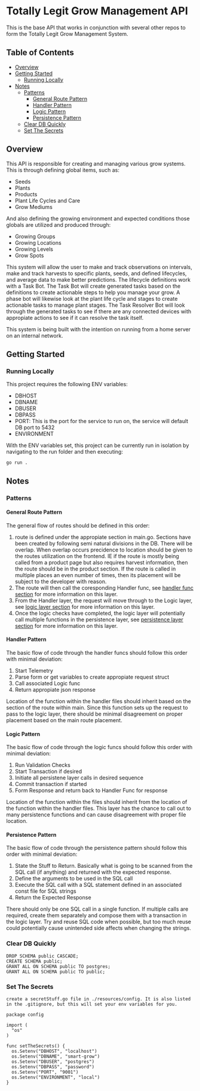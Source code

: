 # Totally Legit Grow Management API

This is the base API that works in conjunction with several other repos to form the Totally Legit Grow Management System.

## Table of Contents

- [Overview](#overview)
- [Getting Started](#getting-started)
  - [Running Locally](#running-locally)
- [Notes](#notes)
  - [Patterns](#patterns)
    - [General Route Pattern](#general-route-pattern)
    - [Handler Pattern](#handler-pattern)
    - [Logic Pattern](#logic-pattern)
    - [Persistence Pattern](#persistence-pattern)
  - [Clear DB Quickly](#clear-db-quickly)
  - [Set The Secrets](#set-the-secrets)

## Overview

This API is responsible for creating and managing various grow systems. This is through defining global items, such as:

- Seeds
- Plants
- Products
- Plant Life Cycles and Care
- Grow Mediums

And also defining the growing environment and expected conditions those globals are utilized and produced through:

- Growing Groups
- Growing Locations
- Growing Levels
- Grow Spots

This system will allow the user to make and track observations on intervals, make and track harvests to specific plants, seeds, and defined lifecycles, and average data to make better predictions. The lifecycle definitions work with a Task Bot. The Task Bot will create generated tasks based on the definitions to create actionable steps to help you manage your grow. A phase bot will likewise look at the plant life cycle and stages to create actionable tasks to manage plant stages. The Task Resolver Bot will look through the generated tasks to see if there are any connected devices with appropiate actions to see if it can resolve the task itself.

This system is being built with the intention on running from a home server on an internal network.

## Getting Started

### Running Locally

This project requires the following ENV variables:

- DBHOST
- DBNAME
- DBUSER
- DBPASS
- PORT: This is the port for the service to run on, the service will default DB port to 5432
- ENVIRONMENT

With the ENV variables set, this project can be currently run in isolation by navigating to the run folder and then executing:

    go run .

## Notes

### Patterns

#### General Route Pattern

The general flow of routes should be defined in this order:

1. route is defined under the appropiate section in main.go. Sections have been created by following semi natural divisions in the DB. There will be overlap. When overlap occurs precidence to location should be given to the routes utilization on the frontend. IE if the route is mostly being called from a product page but also requires harvest information, then the route should be in the product section. If the route is called in multiple places an even number of times, then its placement will be subject to the developer with reason.
2. The route will then call the coresponding Handler func, see [handler func section](#handler-pattern) for more information on this layer.
3. From the Handler layer, the request will move through to the Logic layer, see [logic layer section](#logic-pattern) for more information on this layer.
4. Once the logic checks have completed, the logic layer will potentially call multiple functions in the persistence layer, see [persistence layer section](#persistence-pattern) for more information on this layer.

#### Handler Pattern

The basic flow of code through the handler funcs should follow this order with minimal deviation:

1. Start Telemetry
2. Parse form or get variables to create appropiate request struct
3. Call associated Logic func
4. Return appropiate json response

Location of the function within the handler files should inherit based on the section of the route within main. Since this function sets up the request to pass to the logic layer, there should be minimal disagreement on proper placement based on the main route placement.

#### Logic Pattern

The basic flow of code through the logic funcs should follow this order with minimal deviation:

1. Run Validation Checks
2. Start Transaction if desired
3. Initiate all persistene layer calls in desired sequence
4. Commit transaction if started
5. Form Response and return back to Handler Func for response

Location of the function within the files should inherit from the location of the function within the handler files. This layer has the chance to call out to many persistence functions and can cause disagreement with proper file location.

#### Persistence Pattern

The basic flow of code through the persistence pattern should follow this order with minimal deviation:

1. State the Stuff to Return. Basically what is going to be scanned from the SQL call (if anything) and returned with the expected response.
2. Define the arguments to be used in the SQL call
3. Execute the SQL call with a SQL statement defined in an associated const file for SQL strings
4. Return the Expected Response

There should only be one SQL call in a single function. If multiple calls are required, create them separately and compose them with a transaction in the logic layer. Try and reuse SQL code when possible, but too much reuse could potentially cause unintended side affects when changing the strings.

### Clear DB Quickly

    DROP SCHEMA public CASCADE;
    CREATE SCHEMA public;
    GRANT ALL ON SCHEMA public TO postgres;
    GRANT ALL ON SCHEMA public TO public;

### Set The Secrets

    create a secretStuff.go file in ./resources/config. It is also listed in the .gitignore, but this will set your env variables for you.

    package config

    import (
      "os"
    )

    func setTheSecrets() {
      os.Setenv("DBHOST", "localhost")
      os.Setenv("DBNAME", "smart-grow")
      os.Setenv("DBUSER", "postgres")
      os.Setenv("DBPASS", "password")
      os.Setenv("PORT", "9001")
      os.Setenv("ENVIRONMENT", "local")
    }

